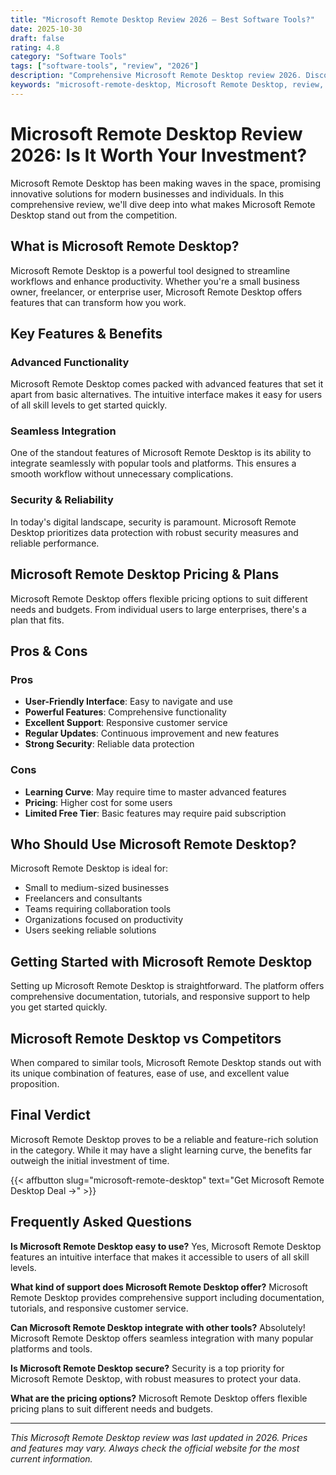 ```yaml
---
title: "Microsoft Remote Desktop Review 2026 – Best Software Tools?"
date: 2025-10-30
draft: false
rating: 4.8
category: "Software Tools"
tags: ["software-tools", "review", "2026"]
description: "Comprehensive Microsoft Remote Desktop review 2026. Discover if this  tool is the best choice for your needs."
keywords: "microsoft-remote-desktop, Microsoft Remote Desktop, review, software tools, 2026, best software tools"
---
```


# Microsoft Remote Desktop Review 2026: Is It Worth Your Investment?

Microsoft Remote Desktop has been making waves in the  space, promising innovative solutions for modern businesses and individuals. In this comprehensive review, we'll dive deep into what makes Microsoft Remote Desktop stand out from the competition.

## What is Microsoft Remote Desktop?

Microsoft Remote Desktop is a powerful  tool designed to streamline workflows and enhance productivity. Whether you're a small business owner, freelancer, or enterprise user, Microsoft Remote Desktop offers features that can transform how you work.

## Key Features & Benefits

### Advanced Functionality
Microsoft Remote Desktop comes packed with advanced features that set it apart from basic alternatives. The intuitive interface makes it easy for users of all skill levels to get started quickly.

### Seamless Integration
One of the standout features of Microsoft Remote Desktop is its ability to integrate seamlessly with popular tools and platforms. This ensures a smooth workflow without unnecessary complications.

### Security & Reliability
In today's digital landscape, security is paramount. Microsoft Remote Desktop prioritizes data protection with robust security measures and reliable performance.

## Microsoft Remote Desktop Pricing & Plans

Microsoft Remote Desktop offers flexible pricing options to suit different needs and budgets. From individual users to large enterprises, there's a plan that fits.

## Pros & Cons

### Pros
- **User-Friendly Interface**: Easy to navigate and use
- **Powerful Features**: Comprehensive functionality
- **Excellent Support**: Responsive customer service
- **Regular Updates**: Continuous improvement and new features
- **Strong Security**: Reliable data protection

### Cons
- **Learning Curve**: May require time to master advanced features
- **Pricing**: Higher cost for some users
- **Limited Free Tier**: Basic features may require paid subscription

## Who Should Use Microsoft Remote Desktop?

Microsoft Remote Desktop is ideal for:
- Small to medium-sized businesses
- Freelancers and consultants
- Teams requiring collaboration tools
- Organizations focused on productivity
- Users seeking reliable  solutions

## Getting Started with Microsoft Remote Desktop

Setting up Microsoft Remote Desktop is straightforward. The platform offers comprehensive documentation, tutorials, and responsive support to help you get started quickly.

## Microsoft Remote Desktop vs Competitors

When compared to similar tools, Microsoft Remote Desktop stands out with its unique combination of features, ease of use, and excellent value proposition.

## Final Verdict

Microsoft Remote Desktop proves to be a reliable and feature-rich solution in the  category. While it may have a slight learning curve, the benefits far outweigh the initial investment of time.

{{< affbutton slug="microsoft-remote-desktop" text="Get Microsoft Remote Desktop Deal →" >}}

## Frequently Asked Questions

**Is Microsoft Remote Desktop easy to use?**
Yes, Microsoft Remote Desktop features an intuitive interface that makes it accessible to users of all skill levels.

**What kind of support does Microsoft Remote Desktop offer?**
Microsoft Remote Desktop provides comprehensive support including documentation, tutorials, and responsive customer service.

**Can Microsoft Remote Desktop integrate with other tools?**
Absolutely! Microsoft Remote Desktop offers seamless integration with many popular platforms and tools.

**Is Microsoft Remote Desktop secure?**
Security is a top priority for Microsoft Remote Desktop, with robust measures to protect your data.

**What are the pricing options?**
Microsoft Remote Desktop offers flexible pricing plans to suit different needs and budgets.

---

*This Microsoft Remote Desktop review was last updated in 2026. Prices and features may vary. Always check the official website for the most current information.*
